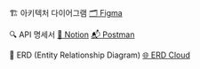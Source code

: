 🏗️ 아키텍처 다이어그램
[🗂️ Figma](https://www.figma.com/board/4Q2qWP7X7SUlqTBWVLF8nW/pleiades---AWS-cloud-diagram?node-id=0-1&t=8jIb6x4XxZrkW7GC-1) 


🔍 API 명세서
[🧾 Notion](https://hilarious-chanter-07d.notion.site/API-f47ae7bf409e4ca3842de317b69a32f7?pvs=4) 
[📬 Postman](https://orange-escape-394597.postman.co/workspace/My-Workspace~8f78ac46-b881-4d5d-8fe1-01c90a9635a4/collection/39867897-48c7f8ba-183c-43ca-afcc-b2625b352b79?action=share&creator=38791322)


🧠 ERD (Entity Relationship Diagram)
[🌐 ERD Cloud](https://www.erdcloud.com/d/iX4XC9GgH2onGpY26)
